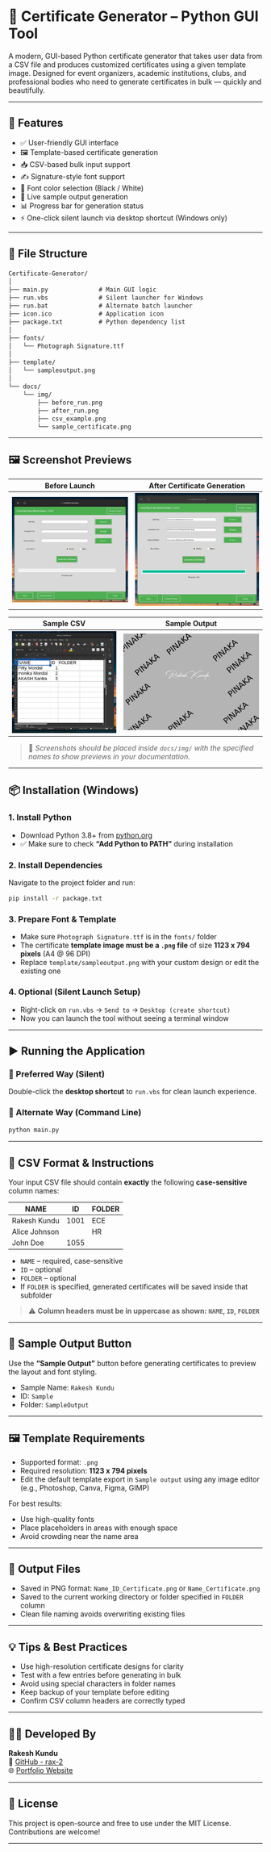 # 🧾 Certificate Generator – Python GUI Tool

A modern, GUI-based Python certificate generator that takes user data from a CSV file and produces customized certificates using a given template image. Designed for event organizers, academic institutions, clubs, and professional bodies who need to generate certificates in bulk — quickly and beautifully.

---

## 🌟 Features

- ✅ User-friendly GUI interface
- 🖼️ Template-based certificate generation
- 📥 CSV-based bulk input support
- ✍️ Signature-style font support
- 🎨 Font color selection (Black / White)
- 🧪 Live sample output generation
- 📊 Progress bar for generation status
- ⚡ One-click silent launch via desktop shortcut (Windows only)

---

## 📁 File Structure

```
Certificate-Generator/
│
├── main.py              # Main GUI logic
├── run.vbs              # Silent launcher for Windows
├── run.bat              # Alternate batch launcher
├── icon.ico             # Application icon
├── package.txt          # Python dependency list
│
├── fonts/
│   └── Photograph Signature.ttf
│
├── template/
│   └── sampleoutput.png
│
└── docs/
    └── img/
        ├── before_run.png
        ├── after_run.png
        ├── csv_example.png
        └── sample_certificate.png
```

---

## 🖼️ Screenshot Previews

| Before Launch | After Certificate Generation |
|---------------|------------------------------|
| ![Before Run](docs/img/before_run.png) | ![After Run](docs/img/after_run.png) |

| Sample CSV | Sample Output |
|------------|---------------|
| ![CSV](docs/img/csv_example.png) | ![Certificate](docs/img/sample_certificate.png) |

> 📸 *Screenshots should be placed inside `docs/img/` with the specified names to show previews in your documentation.*

---

## 📦 Installation (Windows)

### 1. Install Python
- Download Python 3.8+ from [python.org](https://www.python.org/downloads/)
- ✅ Make sure to check **“Add Python to PATH”** during installation

### 2. Install Dependencies
Navigate to the project folder and run:
```bash
pip install -r package.txt
```

### 3. Prepare Font & Template
- Make sure `Photograph Signature.ttf` is in the `fonts/` folder
- The certificate **template image must be a `.png` file** of size **1123 x 794 pixels** (A4 @ 96 DPI)
- Replace `template/sampleoutput.png` with your custom design or edit the existing one

### 4. Optional (Silent Launch Setup)
- Right-click on `run.vbs` → `Send to` → `Desktop (create shortcut)`
- Now you can launch the tool without seeing a terminal window

---

## ▶️ Running the Application

### 💼 Preferred Way (Silent)
Double-click the **desktop shortcut** to `run.vbs` for clean launch experience.

### 🐍 Alternate Way (Command Line)
```bash
python main.py
```

---

## 📄 CSV Format & Instructions

Your input CSV file should contain **exactly** the following **case-sensitive** column names:

| NAME          | ID     | FOLDER    |
|---------------|--------|-----------|
| Rakesh Kundu  | 1001   | ECE       |
| Alice Johnson |        | HR        |
| John Doe      | 1055   |           |

- `NAME` – required, case-sensitive  
- `ID` – optional  
- `FOLDER` – optional  
- If `FOLDER` is specified, generated certificates will be saved inside that subfolder

> ⚠️ **Column headers must be in uppercase as shown: `NAME`, `ID`, `FOLDER`**

---

## 🧪 Sample Output Button

Use the **“Sample Output”** button before generating certificates to preview the layout and font styling.

- Sample Name: `Rakesh Kundu`
- ID: `Sample`
- Folder: `SampleOutput`

---

## 🖼️ Template Requirements

- Supported format: `.png`
- Required resolution: **1123 x 794 pixels**
- Edit the default template export in `Sample output` using any image editor (e.g., Photoshop, Canva, Figma, GIMP)

For best results:
- Use high-quality fonts
- Place placeholders in areas with enough space
- Avoid crowding near the name area

---

## 💾 Output Files

- Saved in PNG format: `Name_ID_Certificate.png` or `Name_Certificate.png`
- Saved to the current working directory or folder specified in `FOLDER` column
- Clean file naming avoids overwriting existing files

---

## 💡 Tips & Best Practices

- Use high-resolution certificate designs for clarity
- Test with a few entries before generating in bulk
- Avoid using special characters in folder names
- Keep backup of your template before editing
- Confirm CSV column headers are correctly typed

---

## 👨‍💻 Developed By

**Rakesh Kundu**  
📂 [GitHub - rax-2](https://github.com/rax-2)  
🌐 [Portfolio Website](https://trishul-a.github.io/portfolio)

---

## 📜 License

This project is open-source and free to use under the MIT License. Contributions are welcome!

---
